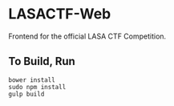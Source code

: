 # LASACTF-Web
Frontend for the official LASA CTF Competition.

## To Build, Run
```
bower install
sudo npm install
gulp build
```
